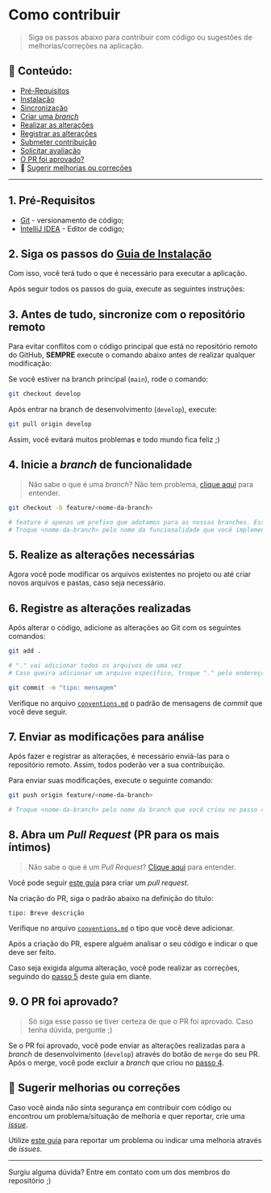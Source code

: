 # Como contribuir
> Siga os passos abaixo para contribuir com código ou sugestões de melhorias/correções na aplicação.

## :open_file_folder: Conteúdo:
- [Pré-Requisitos](#1-pré-requisitos)
- [Instalação](#2-siga-os-passos-do-guia-de-instalação)
- [Sincronização](#3-antes-de-tudo-sincronize-com-o-repositório-remoto)
- [Criar uma _branch_](#4-inicie-a-branch-de-funcionalidade)
- [Realizar as alterações](#5-realize-as-alterações-necessárias)
- [Registrar as alterações](#6-registre-as-alterações-realizadas)
- [Submeter contribuição](#7-enviar-as-modificações-para-análise)
- [Solicitar avaliação](#8-abra-um-pull-request-pr-para-os-mais-íntimos)
- [O PR foi aprovado?](#9-o-pr-foi-aprovado)
- :pencil: [Sugerir melhorias ou correções](#pencil-sugerir-melhorias-ou-correções)

---

## 1. Pré-Requisitos
- [Git](https://git-scm.com/downloads) - versionamento de código;  
- [IntelliJ IDEA](https://www.jetbrains.com/help/idea/installation-guide.html) - Editor de código;

## 2. Siga os passos do [Guia de Instalação](../../README.md#compass-guia-de-instalação)
Com isso, você terá tudo o que é necessário para executar a aplicação.

Após seguir todos os passos do guia, execute as seguintes instruções:

## 3. Antes de tudo, sincronize com o repositório remoto
Para evitar conflitos com o código principal que está no repositório remoto do GitHub, **SEMPRE** execute o comando abaixo antes de realizar qualquer modificação:

Se você estiver na branch principal (`main`), rode o comando:
```bash
git checkout develop
```

Após entrar na branch de desenvolvimento (`develop`), execute:
```bash
git pull origin develop
```

Assim, você evitará muitos problemas e todo mundo fica feliz ;)

## 4. Inicie a _branch_ de funcionalidade
> Não sabe o que é uma _branch_? Não tem problema, [clique aqui](https://git-scm.com/book/pt-br/v2/Branches-no-Git-Branches-em-poucas-palavras) para entender.

```bash
git checkout -b feature/<nome-da-branch>

# feature é apenas um prefixo que adotamos para as nossas branches. Esse prefixo não é padrão do git
# Troque <nome-da-branch> pelo nome da funcionalidade que você implementará (ex.: create-user)
```

## 5. Realize as alterações necessárias
Agora você pode modificar os arquivos existentes no projeto ou até criar novos arquivos e pastas, caso seja necessário.

## 6. Registre as alterações realizadas
Após alterar o código, adicione as alterações ao Git com os seguintes comandos:

```bash
git add .

# "." vai adicionar todos os arquivos de uma vez
# Caso queira adicionar um arquivo específico, troque "." pelo endereço do arquivo (ex.: "git add src/main/models/user.java")
```

```bash
git commit -m "tipo: mensagem"
```

Verifique no arquivo [`conventions.md`](./conventions.md) o padrão de mensagens de _commit_ que você deve seguir.

## 7. Enviar as modificações para análise
Após fazer e registrar as alterações, é necessário enviá-las para o repositório remoto. Assim, todos poderão ver a sua contribuição.

Para enviar suas modificações, execute o seguinte comando:

```bash
git push origin feature/<nome-da-branch>

# Troque <nome-da-branch> pelo nome da branch que você criou no passo 4 deste guia
```

## 8. Abra um _Pull Request_ (PR para os mais íntimos)
> Não sabe o que é um _Pull Request_? [Clique aqui](https://docs.github.com/pt/pull-requests/collaborating-with-pull-requests/proposing-changes-to-your-work-with-pull-requests/about-pull-requests) para entender.

Você pode seguir [este guia](https://docs.github.com/pt/pull-requests/collaborating-with-pull-requests/proposing-changes-to-your-work-with-pull-requests/creating-a-pull-request) para criar um _pull request_.

Na criação do PR, siga o padrão abaixo na definição do título:

```
tipo: Breve descrição
```

Verifique no arquivo [`conventions.md`](./conventions.md) o tipo que você deve adicionar.

Após a criação do PR, espere alguém analisar o seu código e indicar o que deve ser feito.

Caso seja exigida alguma alteração, você pode realizar as correções, seguindo do [passo 5](#5-realize-as-alterações-necessárias) deste guia em diante.

## 9. O PR foi aprovado?
> Só siga esse passo se tiver certeza de que o PR foi aprovado. Caso tenha dúvida, pergunte ;)

Se o PR foi aprovado, você pode enviar as alterações realizadas para a _branch_ de desenvolvimento (`develop`) através do botão de `merge` do seu PR. Após o merge, você pode excluir a _branch_ que criou no [passo 4](#4-inicie-a-branch-de-funcionalidade).

## :pencil: Sugerir melhorias ou correções
Caso você ainda não sinta segurança em contribuir com código ou encontrou um problema/situação de melhoria e quer reportar, crie uma [_issue_](https://github.com/projetosala/projeto-sala-website/issues/new).

Utilize [este guia](https://docs.github.com/pt/issues/tracking-your-work-with-issues/creating-an-issue) para reportar um problema ou indicar uma melhoria através de _issues_.

---

Surgiu alguma dúvida? Entre em contato com um dos membros do repositório ;)

